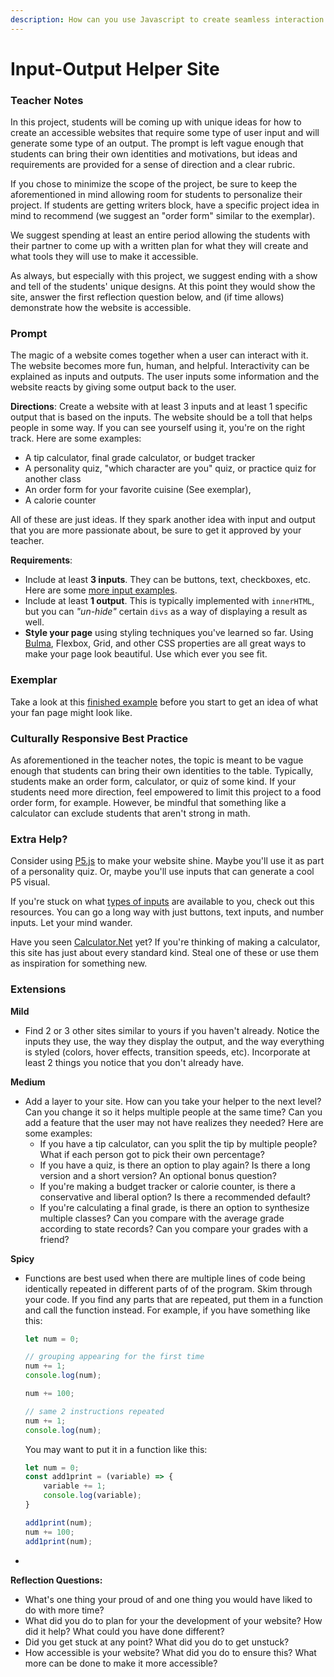 ```yaml
---
description: How can you use Javascript to create seamless interaction on a webpage?
---
```


# Input-Output Helper Site

### Teacher Notes

In this project, students will be coming up with unique ideas for how to create an accessible websites that require some type of user input and will generate some type of an output. The prompt is left vague enough that students can bring their own identities and motivations, but ideas and requirements are provided for a sense of direction and a clear rubric.

If you chose to minimize the scope of the project, be sure to keep the aforementioned in mind allowing room for students to personalize their project. If students are getting writers block, have a specific project idea in mind to recommend (we suggest an "order form" similar to the exemplar).

We suggest spending at least an entire period allowing the students with their partner to come up with a written plan for what they will create and what tools they will use to make it accessible.

As always, but especially with this project, we suggest ending with a show and tell of the students' unique designs. At this point they would show the site, answer the first reflection question below, and (if time allows) demonstrate how the website is accessible.

### Prompt

The magic of a website comes together when a user can interact with it. The website becomes more fun, human, and helpful. Interactivity can be explained as inputs and outputs. The user inputs some information and the website reacts by giving some output back to the user. 

**Directions**: Create a website with at least 3 inputs and at least 1 specific output that is based on the inputs. The website should be a toll that helps people in some way. If you can see yourself using it, you're on the right track. Here are some examples:

- A tip calculator, final grade calculator, or budget tracker
- A personality quiz, "which character are you" quiz, or practice quiz for another class
- An order form for your favorite cuisine (See exemplar),
- A calorie counter

All of these are just ideas. If they spark another idea with input and output that you are more passionate about, be sure to get it approved by your teacher. 

**Requirements**:
- Include at least **3 inputs**. They can be buttons, text, checkboxes, etc. Here are some [more input examples](https://www.w3schools.com/html/html_form_input_types.asp).
- Include at least **1 output**. This is typically implemented with `innerHTML`, but you can _"un-hide"_ certain `divs` as a way of displaying a result as well.
- **Style your page** using styling techniques you've learned so far. Using [Bulma](https://bulma.io/documentation/), Flexbox, Grid, and other CSS properties are all great ways to make your page look beautiful. Use which ever you see fit.


### Exemplar

Take a look at this [finished example](./U2FINAL-Exemplar/index.html) before you start to get an idea of what your fan page might look like.

### Culturally Responsive Best Practice

As aforementioned in the teacher notes, the topic is meant to be vague enough that students can bring their own identities to the table. Typically, students make an order form, calculator, or quiz of some kind. If your students need more direction, feel empowered to limit this project to a food order form, for example. However, be mindful that something like a calculator can exclude students that aren't strong in math.

### Extra Help?

Consider using [P5.js](https://p5js.org/get-started/) to make your website shine. Maybe you'll use it as part of a personality quiz. Or, maybe you'll use inputs that can generate a cool P5 visual.

If you're stuck on what [types of inputs](https://www.w3schools.com/html/html_form_input_types.asp) are available to you, check out this resources. You can go a long way with just buttons, text inputs, and number inputs. Let your mind wander.

Have you seen [Calculator.Net](https://www.calculator.net/) yet? If you're thinking of making a calculator, this site has just about every standard kind. Steal one of these or use them as inspiration for something new.

### Extensions

**Mild**
- Find 2 or 3 other sites similar to yours if you haven't already. Notice the inputs they use, the way they display the output, and the way everything is styled (colors, hover effects, transition speeds, etc). Incorporate at least 2 things you notice that you don't already have.

**Medium**
- Add a layer to your site. How can you take your helper to the next level? Can you change it so it helps multiple people at the same time? Can you add a feature that the user may not have realizes they needed? Here are some examples:
    - If you have a tip calculator, can you split the tip by multiple people? What if each person got to pick their own percentage?
    - If you have a quiz, is there an option to play again? Is there a long version and a short version? An optional bonus question?
    - If you're making a budget tracker or calorie counter, is there a conservative and liberal option? Is there a recommended default? 
    - If you're calculating a final grade, is there an option to synthesize multiple classes? Can you compare with the average grade according to state records? Can you compare your grades with a friend?

**Spicy**
- Functions are best used when there are multiple lines of code being identically repeated in different parts of of the program. Skim through your code. If you find any parts that are repeated, put them in a function and call the function instead. For example, if you have something like this:
    ```js
    let num = 0;

    // grouping appearing for the first time
    num += 1;
    console.log(num);

    num += 100;

    // same 2 instructions repeated
    num += 1;
    console.log(num);
    ```
    You may want to put it in a function like this:
    ```js
    let num = 0;
    const add1print = (variable) => {
        variable += 1;
        console.log(variable);   
    }

    add1print(num);
    num += 100;
    add1print(num);
    ```
- 

**Reflection Questions:**

- What's one thing your proud of and one thing you would have liked to do with more time?
- What did you do to plan for your the development of your website? How did it help? What could you have done different?
-  Did you get stuck at any point? What did you do to get unstuck?
- How accessible is your website? What did you do to ensure this? What more can be done to make it more accessible?
